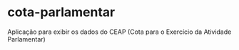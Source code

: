 # cota-parlamentar
Aplicação para exibir os dados do CEAP (Cota para o Exercício da Atividade Parlamentar)
